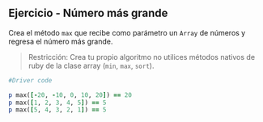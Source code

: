 ## Ejercicio - Número más grande

Crea el método `max` que recibe como parámetro un `Array` de números y regresa el número más grande. 

> Restricción: Crea tu propio algoritmo no utilices métodos nativos de ruby de la clase array (`min`, `max`, `sort`).


```ruby
#Driver code

p max([-20, -10, 0, 10, 20]) == 20
p max([1, 2, 3, 4, 5]) == 5
p max([5, 4, 3, 2, 1]) == 5
```